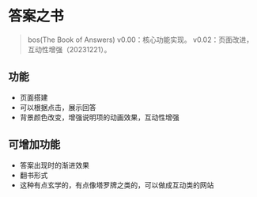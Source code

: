 # 答案之书

> bos(The Book of Answers)
> v0.00：核心功能实现。
> v0.02：页面改进，互动性增强（20231221）。

## 功能

+ 页面搭建
+ 可以根据点击，展示回答
+ 背景颜色改变，增强说明项的动画效果，互动性增强

## 可增加功能

+ 答案出现时的渐进效果
+ 翻书形式
+ 这种有点玄学的，有点像塔罗牌之类的，可以做成互动类的网站
